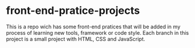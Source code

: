 # front-end-pratice-projects
This is a repo wich has some front-end pratices that will be added in my process of learning new tools, framework or code style. Each branch in this project is a small project with HTML, CSS and JavaScript.
